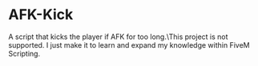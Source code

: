 # AFK-Kick
A script that kicks the player if AFK for too long.\This project is not supported. I just make it to learn and expand my knowledge within FiveM Scripting.
